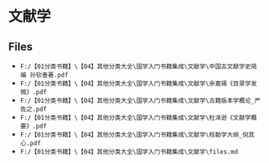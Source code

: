 # 文献学

## Files

- `F:/【01分类书籍】\【04】其他分类大全\国学入门书籍集成\文献学\中国古文献学史简编 孙钦善著.pdf`
- `F:/【01分类书籍】\【04】其他分类大全\国学入门书籍集成\文献学\余嘉锡《目录学发微》.pdf`
- `F:/【01分类书籍】\【04】其他分类大全\国学入门书籍集成\文献学\古籍版本学概论_严佐之.pdf`
- `F:/【01分类书籍】\【04】其他分类大全\国学入门书籍集成\文献学\杜泽逊《文献学概要》.pdf`
- `F:/【01分类书籍】\【04】其他分类大全\国学入门书籍集成\文献学\校勘学大纲_倪其心.pdf`
- `F:/【01分类书籍】\【04】其他分类大全\国学入门书籍集成\文献学\files.md`

